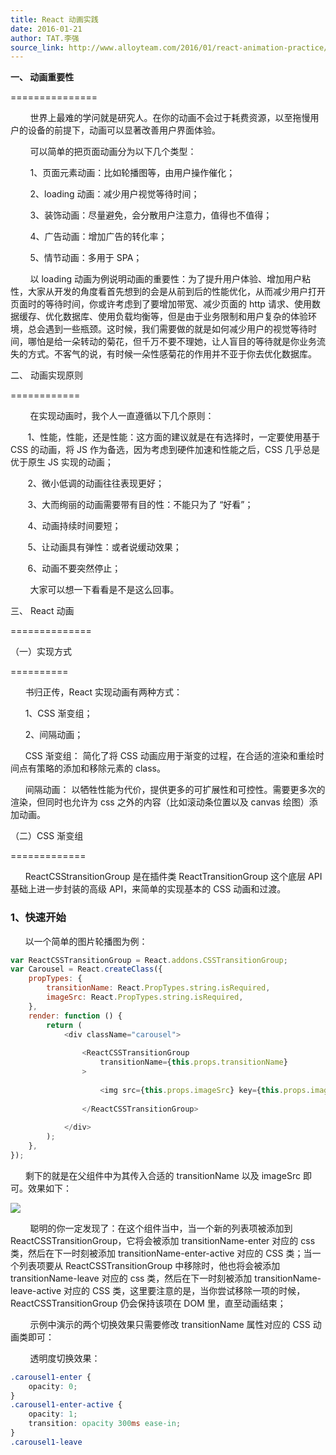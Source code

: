 ```yaml
---
title: React 动画实践
date: 2016-01-21
author: TAT.李强
source_link: http://www.alloyteam.com/2016/01/react-animation-practice/
---
```


<!-- {% raw %} - for jekyll -->

**一、 动画重要性**  

===============

        世界上最难的学问就是研究人。在你的动画不会过于耗费资源，以至拖慢用户的设备的前提下，动画可以显著改善用户界面体验。

        可以简单的把页面动画分为以下几个类型：

        1、页面元素动画：比如轮播图等，由用户操作催化；

        2、loading 动画：减少用户视觉等待时间；

        3、装饰动画：尽量避免，会分散用户注意力，值得也不值得；

        4、广告动画：增加广告的转化率；

        5、情节动画：多用于 SPA；

        以 loading 动画为例说明动画的重要性：为了提升用户体验、增加用户粘性，大家从开发的角度看首先想到的会是从前到后的性能优化，从而减少用户打开页面时的等待时间，你或许考虑到了要增加带宽、减少页面的 http 请求、使用数据缓存、优化数据库、使用负载均衡等，但是由于业务限制和用户复杂的体验环境，总会遇到一些瓶颈。这时候，我们需要做的就是如何减少用户的视觉等待时间，哪怕是给一朵转动的菊花，但千万不要不理她，让人盲目的等待就是你业务流失的方式。不客气的说，有时候一朵性感菊花的作用并不亚于你去优化数据库。

二、 动画实现原则  

============

        在实现动画时，我个人一直遵循以下几个原则：

       1、性能，性能，还是性能：这方面的建议就是在有选择时，一定要使用基于 CSS 的动画，将 JS 作为备选，因为考虑到硬件加速和性能之后，CSS 几乎总是优于原生 JS 实现的动画；

       2、微小低调的动画往往表现更好；

       3、大而绚丽的动画需要带有目的性：不能只为了 “好看”；

       4、动画持续时间要短；

       5、让动画具有弹性：或者说缓动效果；

       6、动画不要突然停止；

        大家可以想一下看看是不是这么回事。

三、 React 动画  

==============

（一）实现方式  

==========

      书归正传，React 实现动画有两种方式：

      1、CSS 渐变组；

      2、间隔动画；

      CSS 渐变组： 简化了将 CSS 动画应用于渐变的过程，在合适的渲染和重绘时间点有策略的添加和移除元素的 class。

      间隔动画： 以牺牲性能为代价，提供更多的可扩展性和可控性。需要更多次的渲染，但同时也允许为 css 之外的内容（比如滚动条位置以及 canvas 绘图）添加动画。

（二）CSS 渐变组  

=============

      ReactCSStransitionGroup 是在插件类 ReactTransitionGroup 这个底层 API 基础上进一步封装的高级 API，来简单的实现基本的 CSS 动画和过渡。

### 1、快速开始

      以一个简单的图片轮播图为例：

```javascript
var ReactCSSTransitionGroup = React.addons.CSSTransitionGroup;
var Carousel = React.createClass({
    propTypes: {
        transitionName: React.PropTypes.string.isRequired,
        imageSrc: React.PropTypes.string.isRequired,
    },
    render: function () {
        return (
            <div className="carousel">
                                    
                <ReactCSSTransitionGroup
                    transitionName={this.props.transitionName}
                >
                                            
                    <img src={this.props.imageSrc} key={this.props.imageSrc} />
                                        
                </ReactCSSTransitionGroup>
                                
            </div>
        );
    },
});
```

      剩下的就是在父组件中为其传入合适的 transitionName 以及 imageSrc 即可。效果如下：

![](http://www.alloyteam.com/wp-content/uploads/2016/01/31.gif)

        聪明的你一定发现了：在这个组件当中，当一个新的列表项被添加到 ReactCSSTransitionGroup，它将会被添加 transitionName-enter 对应的 css 类，然后在下一时刻被添加 transitionName-enter-active 对应的 CSS 类；当一个列表项要从 ReactCSSTransitionGroup 中移除时，他也将会被添加 transitionName-leave 对应的 css 类，然后在下一时刻被添加 transitionName-leave-active 对应的 CSS 类，这里要注意的是，当你尝试移除一项的时候，ReactCSSTransitionGroup 仍会保持该项在 DOM 里，直至动画结束；

        示例中演示的两个切换效果只需要修改 transitionName 属性对应的 CSS 动画类即可：

        透明度切换效果：

```css
.carousel1-enter {
    opacity: 0;
}
.carousel1-enter-active {
    opacity: 1;
    transition: opacity 300ms ease-in;
}
.carousel1-leave
```


<!-- {% endraw %} - for jekyll -->
